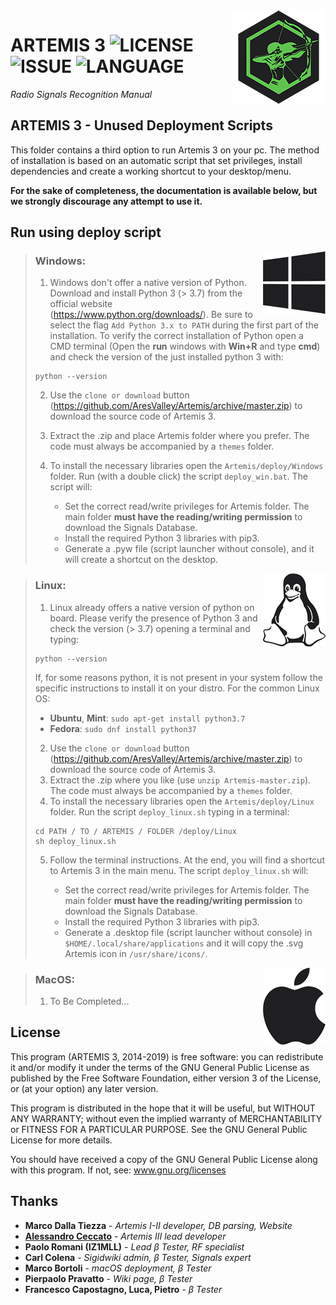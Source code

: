 <img src="../documentation/ArtemisLogoSmall.png" align="right" />

# ARTEMIS 3 ![LICENSE](https://img.shields.io/github/license/AresValley/Artemis.svg?style=flat-square) ![ISSUE](https://img.shields.io/github/issues/AresValley/Artemis.svg?style=flat-square) ![LANGUAGE](https://img.shields.io/github/languages/top/AresValley/Artemis.svg?style=flat-square)

*Radio Signals Recognition Manual*

## ARTEMIS 3 - Unused Deployment Scripts

This folder contains a third option to run Artemis 3 on your pc. The method of installation is based on an automatic script that set privileges, install dependencies and create a working shortcut to your desktop/menu.

**For the sake of completeness, the documentation is available below, but we strongly discourage any attempt to use it.**

## Run using deploy script

<img src="../documentation/win.png" align="right" />

> ### Windows:
>
> 1. Windows don't offer a native version of Python. Download and install Python 3 (> 3.7) from the official website (https://www.python.org/downloads/). Be sure to select the flag `Add Python 3.x to PATH` during the first part of the installation. To verify the correct installation of Python open a CMD terminal (Open the **run** windows with **Win+R** and type **cmd**) and check the version of the just installed python 3 with:
> ```
> python --version
> ```
> 2. Use the `clone or download` button (https://github.com/AresValley/Artemis/archive/master.zip) to download the source code of Artemis 3.
> 3. Extract the .zip and place Artemis folder where you prefer. The code must always be accompanied by a `themes` folder.
> 4. To install the necessary libraries open the `Artemis/deploy/Windows` folder. Run (with a double click) the script `deploy_win.bat`. The script will:
> 
>     * Set the correct read/write privileges for Artemis folder. The main folder **must have the reading/writing permission** to download the Signals Database.
>     * Install the required Python 3 libraries with pip3.
>     * Generate a .pyw file (script launcher without console), and it will create a shortcut on the desktop.


<img src="../documentation/linux.png" align="right" />

> ### Linux:
>
> 1. Linux already offers a native version of python on board. Please verify the presence of Python 3 and check the version (> 3.7) opening a terminal and typing:
> ```
> python --version
> ```
> If, for some reasons python, it is not present in your system follow the specific instructions to install it on your distro. For the common Linux OS:
> * **Ubuntu**, **Mint**: `sudo apt-get install python3.7`  
> * **Fedora**: `sudo dnf install python37` 
> 2. Use the `clone or download` button (https://github.com/AresValley/Artemis/archive/master.zip) to download the source code of Artemis 3.
> 3. Extract the .zip where you like (use `unzip Artemis-master.zip`). The code must always be accompanied by a `themes` folder.
> 4. To install the necessary libraries open the `Artemis/deploy/Linux` folder. Run the script `deploy_linux.sh` typing in a terminal:
> ```
> cd PATH / TO / ARTEMIS / FOLDER /deploy/Linux
> sh deploy_linux.sh
> ```
> 
> 5. Follow the terminal instructions. At the end, you will find a shortcut to Artemis 3 in the main menu. The script `deploy_linux.sh` will:
> 
>     * Set the correct read/write privileges for Artemis folder. The main folder **must have the reading/writing permission** to download the Signals Database.
>     * Install the required Python 3 libraries with pip3.
>     * Generate a .desktop file (script launcher without console) in `$HOME/.local/share/applications` and it will copy the .svg Artemis icon in `/usr/share/icons/`.


<img src="../documentation/apple.png" align="right" />

> ### MacOS:
>
> 1. To Be Completed...

## License
This program (ARTEMIS 3, 2014-2019) is free software: you can redistribute it and/or modify it under the terms of the GNU General Public License as published by the Free Software Foundation, either version 3 of the License, or (at your option) any later version.

This program is distributed in the hope that it will be useful, but WITHOUT ANY WARRANTY; without even the implied warranty of MERCHANTABILITY or FITNESS FOR A PARTICULAR PURPOSE. See the GNU General Public License for more details.

You should have received a copy of the GNU General Public License along with this program. If not, see: www.gnu.org/licenses

## Thanks
* **Marco Dalla Tiezza** - *Artemis I-II developer, DB parsing, Website*
* [**Alessandro Ceccato**](https://github.com/alessandro90 "GitHub profile") - *Artemis III lead developer*
* **Paolo Romani (IZ1MLL)** - *Lead β Tester, RF specialist*
* **Carl Colena** - *Sigidwiki admin, β Tester, Signals expert*
* **Marco Bortoli** - *macOS deployment, β Tester*
* **Pierpaolo Pravatto** - *Wiki page, β Tester*
* **Francesco Capostagno, Luca, Pietro** - *β Tester*
